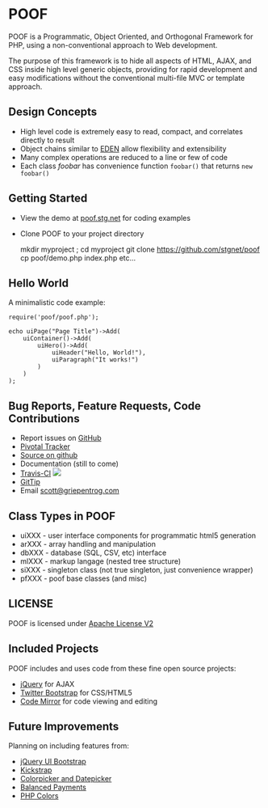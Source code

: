 POOF
====

POOF is a Programmatic, Object Oriented, and Orthogonal Framework for PHP, using a
non-conventional approach to Web development.

The purpose of this framework is to hide all aspects of HTML, AJAX, and CSS inside high
level generic objects, providing for rapid development and easy modifications without
the conventional multi-file MVC or template approach.

Design Concepts
---------------
* High level code is extremely easy to read, compact, and correlates directly to result
* Object chains similar to [EDEN](http://eden.openovate.com/) allow flexibility and extensibility
* Many complex operations are reduced to a line or few of code
* Each class *foobar* has convenience function `foobar()` that returns `new foobar()`

Getting Started
---------------

* View the demo at [poof.stg.net](http://poof.stg.net) for coding examples
* Clone POOF to your project directory

    mkdir myproject ; cd myproject
    git clone https://github.com/stgnet/poof
    cp poof/demo.php index.php
    etc...


Hello World
-----------
A minimalistic code example:

	require('poof/poof.php');

	echo uiPage("Page Title")->Add(
		uiContainer()->Add(
			uiHero()->Add(
				uiHeader("Hello, World!"),
				uiParagraph("It works!")
			)
		)
	);


Bug Reports, Feature Requests, Code Contributions
-------------------------------------------------
* Report issues on [GitHub](https://github.com/stgnet/poof/issues)
* [Pivotal Tracker](https://www.pivotaltracker.com/projects/641527)
* [Source on github](https://github.com/stgnet/poof)
* Documentation (still to come)
* [Travis-CI](http://travis-ci.org/stgnet/poof) ![](https://secure.travis-ci.org/stgnet/poof.png)
* [GitTip](https://www.gittip.com/stgnet/)
* Email [scott@griepentrog.com](mailto:scott@griepentrog.com)

Class Types in POOF
-------------------
* uiXXX - user interface components for programmatic html5 generation
* arXXX - array handling and manipulation
* dbXXX - database (SQL, CSV, etc) interface
* mlXXX - markup langage (nested tree structure)
* siXXX - singleton class (not true singleton, just convenience wrapper) 
* pfXXX - poof base classes (and misc)

LICENSE 
------- 
POOF is licensed under [Apache License V2](http://www.apache.org/license/LICENSE-2.0)

Included Projects
-----------------
POOF includes and uses code from these fine open source projects:

* [jQuery](http://jquery.com) for AJAX
* [Twitter Bootstrap](http://twitter.github.com/bootstrap) for CSS/HTML5
* [Code Mirror](http://codemirror.net) for code viewing and editing

Future Improvements
-------------------
Planning on including features from:

* [jQuery UI Bootstrap](http://addyosmani.github.com/jquery-ui-bootstrap/)
* [Kickstrap](http://ajkochanowicz.github.com/Kickstrap)
* [Colorpicker and Datepicker](http://www.eyecon.ro/colorpicker-and-datepicker-for-twitter-bootstrap.htm)
* [Balanced Payments](https://www.balancedpayments.com/)
* [PHP Colors](http://mexitek.github.com/phpColors/)

